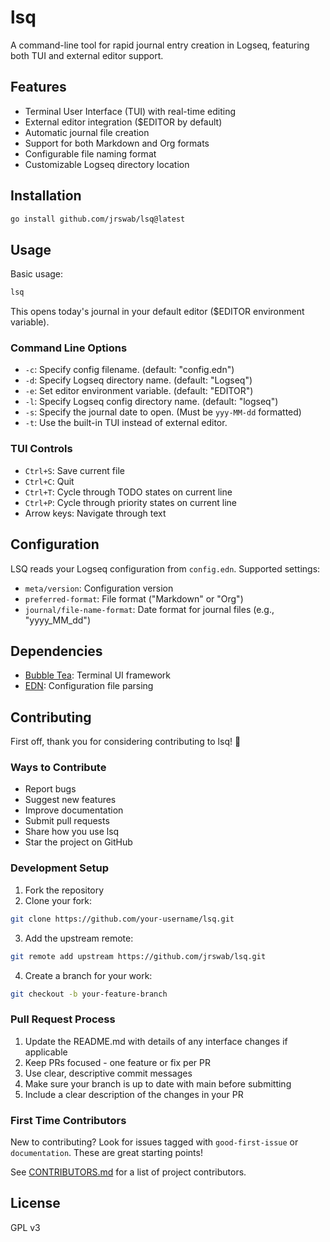 # lsq

A command-line tool for rapid journal entry creation in Logseq, featuring both TUI and external editor support.

## Features

- Terminal User Interface (TUI) with real-time editing
- External editor integration ($EDITOR by default)
- Automatic journal file creation
- Support for both Markdown and Org formats
- Configurable file naming format
- Customizable Logseq directory location

## Installation

```bash
go install github.com/jrswab/lsq@latest
```

## Usage

Basic usage:
```bash
lsq
```

This opens today's journal in your default editor ($EDITOR environment variable).

### Command Line Options

- `-c`: Specify config filename. (default: "config.edn")
- `-d`: Specify Logseq directory name. (default: "Logseq")
- `-e`: Set editor environment variable. (default: "EDITOR")
- `-l`: Specify Logseq config directory name. (default: "logseq")
- `-s`: Specify the journal date to open. (Must be `yyy-MM-dd` formatted)
- `-t`: Use the built-in TUI instead of external editor.

### TUI Controls

- `Ctrl+S`: Save current file
- `Ctrl+C`: Quit
- `Ctrl+T`: Cycle through TODO states on current line
- `Ctrl+P`: Cycle through priority states on current line
- Arrow keys: Navigate through text

## Configuration

LSQ reads your Logseq configuration from `config.edn`. Supported settings:

- `meta/version`: Configuration version
- `preferred-format`: File format ("Markdown" or "Org")
- `journal/file-name-format`: Date format for journal files (e.g., "yyyy_MM_dd")

## Dependencies

- [Bubble Tea](https://github.com/charmbracelet/bubbletea): Terminal UI framework
- [EDN](https://olympos.io/encoding/edn): Configuration file parsing

## Contributing

First off, thank you for considering contributing to lsq! 🎉

### Ways to Contribute

- Report bugs
- Suggest new features
- Improve documentation
- Submit pull requests
- Share how you use lsq
- Star the project on GitHub

### Development Setup

1. Fork the repository
2. Clone your fork:
```bash
git clone https://github.com/your-username/lsq.git
```
3. Add the upstream remote:
```bash
git remote add upstream https://github.com/jrswab/lsq.git
```
4. Create a branch for your work:
```bash
git checkout -b your-feature-branch
```

### Pull Request Process

1. Update the README.md with details of any interface changes if applicable
2. Keep PRs focused - one feature or fix per PR
3. Use clear, descriptive commit messages
4. Make sure your branch is up to date with main before submitting
5. Include a clear description of the changes in your PR

### First Time Contributors

New to contributing? Look for issues tagged with `good-first-issue` or `documentation`. These are great starting points!

See [CONTRIBUTORS.md](CONTRIBUTORS.md) for a list of project contributors.

## License

GPL v3
